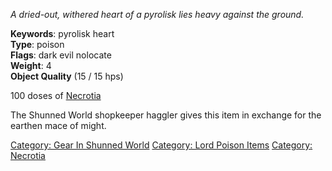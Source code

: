 *A dried-out, withered heart of a pyrolisk lies heavy against the
ground.*

**Keywords**: pyrolisk heart  
**Type**: poison  
**Flags**: dark evil nolocate  
**Weight**: 4  
**Object Quality** (15 / 15 hps)

100 doses of [Necrotia](:Category:_Necrotia.md "wikilink")

The Shunned World shopkeeper haggler gives this item in exchange for the
earthen mace of might.

[Category: Gear In Shunned
World](Category:_Gear_In_Shunned_World "wikilink") [Category: Lord
Poison Items](Category:_Lord_Poison_Items "wikilink") [Category:
Necrotia](Category:_Necrotia "wikilink")
